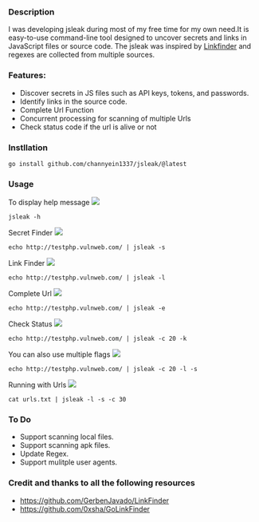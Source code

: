 ### Description

I was developing jsleak during most of my free time for my own need.It is easy-to-use command-line tool designed to uncover secrets and links in JavaScript files or source code. The jsleak was inspired by [Linkfinder](https://github.com/GerbenJavado/LinkFinder) and regexes are collected from multiple sources.  

### Features:

- Discover secrets in JS files such as API keys, tokens, and passwords.
- Identify links in the source code.
- Complete Url Function
- Concurrent processing for scanning of multiple Urls
- Check status code if the url is alive or not

### Instllation
```
go install github.com/channyein1337/jsleak/@latest
```

### Usage
To display help message
![](https://raw.githubusercontent.com/channyein1337/jsleak/main/images/help.png)
```
jsleak -h
```
Secret Finder
![](https://raw.githubusercontent.com/channyein1337/jsleak/main/images/secret.png)
```
echo http://testphp.vulnweb.com/ | jsleak -s
```

Link Finder
![](https://raw.githubusercontent.com/channyein1337/jsleak/main/images/linkfinder.png)
```
echo http://testphp.vulnweb.com/ | jsleak -l
```
Complete Url
![](https://raw.githubusercontent.com/channyein1337/jsleak/main/images/completeURL.png)
```
echo http://testphp.vulnweb.com/ | jsleak -e
```
Check Status
![](https://raw.githubusercontent.com/channyein1337/jsleak/main/images/status_code.png)
```
echo http://testphp.vulnweb.com/ | jsleak -c 20 -k
```
You can also use multiple flags 
![](https://raw.githubusercontent.com/channyein1337/jsleak/main/images/multipleFlags.png)
```
echo http://testphp.vulnweb.com/ | jsleak -c 20 -l -s 
```
Running with Urls
![](https://raw.githubusercontent.com/channyein1337/jsleak/main/images/file.png)
```
cat urls.txt | jsleak -l -s -c 30
```
### To Do

- Support scanning local files.
- Support scanning apk files.
- Update Regex.
- Support mulitple user agents.

### Credit and thanks to all the following resources
- https://github.com/GerbenJavado/LinkFinder
- https://github.com/0xsha/GoLinkFinder

